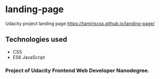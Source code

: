 # landing-page

Udacity project landing page
https://tamiriscss.github.io/landing-page/

## Technologies used

* CSS
* ES6 JavaScript

### Project of Udacity Frontend Web Developer Nanodegree.
